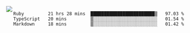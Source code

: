 

<a href="https://github.com/anuraghazra/github-readme-stats">
  <img align="left" src="https://github-readme-stats.vercel.app/api?username=kfly8&count_private=true&show_icons=true&theme=calm" />
</a>


<!--START_SECTION:waka-->

```text
Ruby         21 hrs 28 mins  ████████████████████████▒   97.03 %
TypeScript   20 mins         ▒░░░░░░░░░░░░░░░░░░░░░░░░   01.54 %
Markdown     18 mins         ▒░░░░░░░░░░░░░░░░░░░░░░░░   01.42 %
```

<!--END_SECTION:waka-->
